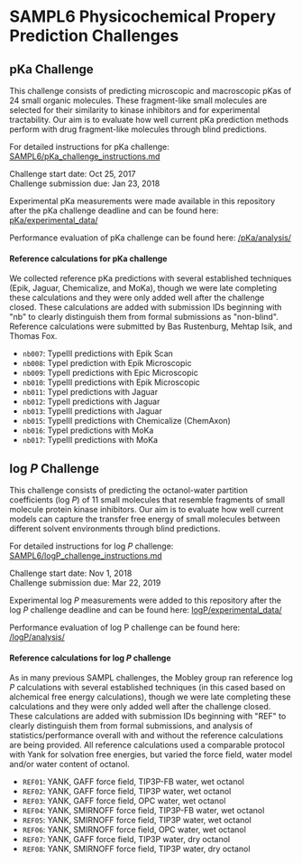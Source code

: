 # SAMPL6 Physicochemical Propery Prediction Challenges

## pKa Challenge

This challenge consists of predicting microscopic and macroscopic pKas of 24 small organic molecules.
These fragment-like small molecules are selected for their similarity to kinase inhibitors and for experimental tractability.
Our aim is to evaluate how well current pKa prediction methods perform with drug fragment-like molecules through blind predictions.

For detailed instructions for pKa challenge: [SAMPL6/pKa_challenge_instructions.md](https://github.com/MobleyLab/SAMPL6/blob/pKa/pKa_challenge_instructions.md)

Challenge start date: Oct 25, 2017   
Challenge submission due: Jan 23, 2018  

Experimental pKa measurements were made available in this repository after the pKa challenge deadline and can be found here: [pKa/experimental_data/](pKa/experimental_data/)

Performance evaluation of pKa challenge can be found here: [/pKa/analysis/](/pKa/analysis/)

#### Reference calculations for pKa challenge

We collected reference pKa predictions with several established techniques (Epik, Jaguar, Chemicalize, and MoKa), though we were late completing these calculations and they were only added well after the challenge closed. 
These calculations are added with submission IDs beginning with "nb" to clearly distinguish them from formal submissions as "non-blind".
Reference calculations were submitted by Bas Rustenburg, Mehtap Isik, and Thomas Fox.
- `nb007`: TypeIII predictions with Epik Scan
- `nb008`: TypeI prediction with Epik Microscopic
- `nb009`: TypeII predictions with Epic Microscopic
- `nb010`: TypeIII predictions with Epik Microscopic
- `nb011`: TypeI predictions with Jaguar
- `nb012`: TypeII predictions with Jaguar
- `nb013`: TypeIII predictions with Jaguar
- `nb015`: TypeIII predictions with Chemicalize (ChemAxon)
- `nb016`: TypeI predictions with MoKa
- `nb017`: TypeIII predictions with MoKa


## log *P* Challenge

This challenge consists of predicting the octanol-water partition coefficients (log *P*) of 11 small molecules that resemble fragments of small molecule protein kinase inhibitors. Our aim is to evaluate how well current models can capture the transfer free energy of small molecules between different solvent environments through blind predictions.

For detailed instructions for log *P* challenge: [SAMPL6/logP_challenge_instructions.md](/logP_challenge_instructions.md)

Challenge start date: Nov 1, 2018  
Challenge submission due: Mar 22, 2019  

Experimental log *P* measurements were added to this repository after the log *P* challenge deadline and can be found here: [logP/experimental_data/](logP/experimental_data/)

Performance evaluation of log P challenge can be found here: [/logP/analysis/](/logP/analysis/)

#### Reference calculations for log *P* challenge

As in many previous SAMPL challenges, the Mobley group ran reference log *P* calculations with several established techniques (in this cased based on alchemical free energy calculations), though we were late completing these calculations and they were only added well after the challenge closed.
These calculations are added with submission IDs beginning with "REF" to clearly distinguish them from formal submissions, and analysis of statistics/performance overall with and without the reference calculations are being provided.
All reference calculations used a comparable protocol with Yank for solvation free energies, but varied the force field, water model and/or water content of octanol.
- `REF01`: YANK, GAFF force field, TIP3P-FB water, wet octanol
- `REF02`: YANK, GAFF force field, TIP3P water, wet octanol
- `REF03`: YANK, GAFF force field, OPC water, wet octanol
- `REF04`: YANK, SMIRNOFF force field, TIP3P-FB water, wet octanol
- `REF05`: YANK, SMIRNOFF force field, TIP3P water, wet octanol
- `REF06`: YANK, SMIRNOFF force field, OPC water, wet octanol
- `REF07`: YANK, GAFF force field, TIP3P water, dry octanol
- `REF08`: YANK, SMIRNOFF force field, TIP3P water, dry octanol
